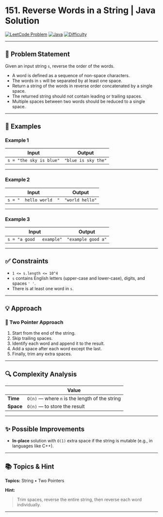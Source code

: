 # 151. Reverse Words in a String | Java Solution

[![LeetCode Problem](https://img.shields.io/badge/LeetCode-151.%20Reverse%20Words%20in%20a%20String-blue)](https://leetcode.com/problems/reverse-words-in-a-string/)
[![Java](https://img.shields.io/badge/Language-Java-orange)](https://www.java.com/)
[![Difficulty](https://img.shields.io/badge/Difficulty-Medium-yellow)]()

---

## 🧩 Problem Statement  

Given an input string `s`, reverse the order of the words.

- A word is defined as a sequence of non-space characters.
- The words in `s` will be separated by at least one space.
- Return a string of the words in reverse order concatenated by a single space.
- The returned string should not contain leading or trailing spaces.
- Multiple spaces between two words should be reduced to a single space.

---

## 🧠 Examples  

### Example 1  

| Input | Output |
|-------|--------|
| `s = "the sky is blue"` | `"blue is sky the"` |

---

### Example 2  

| Input | Output |
|-------|--------|
| `s = "  hello world  "` | `"world hello"` |

---

### Example 3  

| Input | Output |
|-------|--------|
| `s = "a good   example"` | `"example good a"` |

---

## ✅ Constraints  

- `1 <= s.length <= 10^4`
- `s` contains English letters (upper-case and lower-case), digits, and spaces `' '`.
- There is at least one word in `s`.

---

## 💡 Approach  

### 🔄 Two Pointer Approach  

1. Start from the end of the string.
2. Skip trailing spaces.
3. Identify each word and append it to the result.
4. Add a space after each word except the last.
5. Finally, trim any extra spaces.

---

## 🔍 Complexity Analysis  

|                | Value |
|----------------|-------|
| **Time**       | `O(n)` — where `n` is the length of the string |
| **Space**      | `O(n)` — to store the result |

---

## ✨ Possible Improvements  

- **In-place** solution with `O(1)` extra space if the string is mutable (e.g., in languages like C++).

---

## 📚 Topics & Hint  

**Topics:** String • Two Pointers  

**Hint:**  
> Trim spaces, reverse the entire string, then reverse each word individually.

---